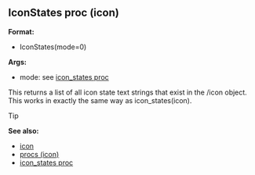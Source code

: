 ## IconStates proc (icon)

**Format:**
+   IconStates(mode=0)

**Args:**
+   mode: see [icon_states proc](/ref/proc/icon_states.md) 

This returns a list of all icon state text strings that exist
in the /icon object. This works in exactly the same way as
icon_states(icon).

> [!TIP] 
> **See also:**
> +   [icon](/ref/icon.md) 
> +   [procs (icon)](/ref/icon/proc.md) 
> +   [icon_states proc](/ref/proc/icon_states.md) 